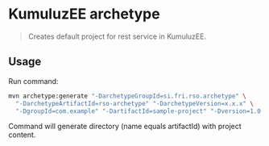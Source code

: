# KumuluzEE archetype
> Creates default project for rest service in KumuluzEE.

## Usage

Run command:
```bash
mvn archetype:generate "-DarchetypeGroupId=si.fri.rso.archetype" \
  "-DarchetypeArtifactId=rso-archetype" "-DarchetypeVersion=x.x.x" \
  "-DgroupId=com.example" "-DartifactId=sample-project" "-Dversion=1.0.0"
```

Command will generate directory (name equals artifactId) with project content.
